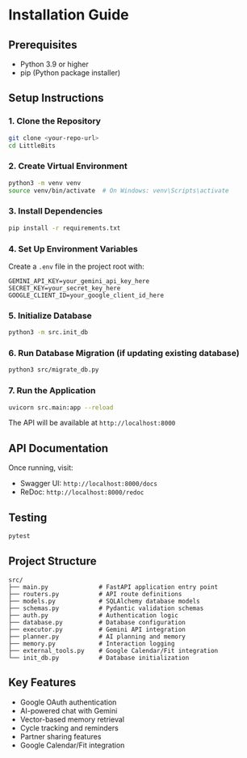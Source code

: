# Installation Guide

## Prerequisites
- Python 3.9 or higher
- pip (Python package installer)

## Setup Instructions

### 1. Clone the Repository
```bash
git clone <your-repo-url>
cd LittleBits
```

### 2. Create Virtual Environment
```bash
python3 -m venv venv
source venv/bin/activate  # On Windows: venv\Scripts\activate
```

### 3. Install Dependencies
```bash
pip install -r requirements.txt
```

### 4. Set Up Environment Variables
Create a `.env` file in the project root with:
```env
GEMINI_API_KEY=your_gemini_api_key_here
SECRET_KEY=your_secret_key_here
GOOGLE_CLIENT_ID=your_google_client_id_here
```

### 5. Initialize Database
```bash
python3 -m src.init_db
```

### 6. Run Database Migration (if updating existing database)
```bash
python3 src/migrate_db.py
```

### 7. Run the Application
```bash
uvicorn src.main:app --reload
```

The API will be available at `http://localhost:8000`

## API Documentation
Once running, visit:
- Swagger UI: `http://localhost:8000/docs`
- ReDoc: `http://localhost:8000/redoc`

## Testing
```bash
pytest
```

## Project Structure
```
src/
├── main.py              # FastAPI application entry point
├── routers.py           # API route definitions
├── models.py            # SQLAlchemy database models
├── schemas.py           # Pydantic validation schemas
├── auth.py              # Authentication logic
├── database.py          # Database configuration
├── executor.py          # Gemini API integration
├── planner.py           # AI planning and memory
├── memory.py            # Interaction logging
├── external_tools.py    # Google Calendar/Fit integration
└── init_db.py           # Database initialization
```

## Key Features
- Google OAuth authentication
- AI-powered chat with Gemini
- Vector-based memory retrieval
- Cycle tracking and reminders
- Partner sharing features
- Google Calendar/Fit integration 